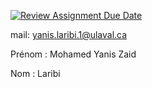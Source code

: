 [![Review Assignment Due Date](https://classroom.github.com/assets/deadline-readme-button-22041afd0340ce965d47ae6ef1cefeee28c7c493a6346c4f15d667ab976d596c.svg)](https://classroom.github.com/a/XXdT3SdA)



mail: yanis.laribi.1@ulaval.ca

Prénom : Mohamed Yanis Zaid 

Nom : Laribi
